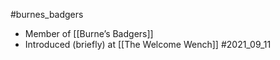 #burnes_badgers


- Member of [[Burne’s Badgers]]
- Introduced (briefly) at [[The Welcome Wench]] #2021_09_11

